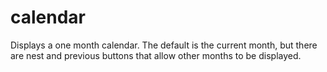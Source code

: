 # calendar

Displays a one month calendar. The default is the current month, but there are nest and previous buttons that allow other months to be displayed.

